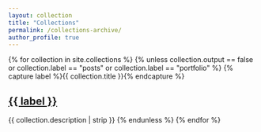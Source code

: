 ```yaml
---
layout: collection
title: "Collections"
permalink: /collections-archive/
author_profile: true
---
```


<div>
{% for collection in site.collections %}
  {% unless collection.output == false or collection.label == "posts" or collection.label == "portfolio" %}
    {% capture label %}{{ collection.title }}{% endcapture %}
    <h2 id="{{ label | slugify }}" class="archive__subtitle"><a href="/{{ label | slugify }}">{{ label }}</a></h2>
    {{ collection.description | strip }}
  {% endunless %}
{% endfor %}
</div>
